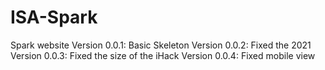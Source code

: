# ISA-Spark

Spark website
Version 0.0.1: Basic Skeleton
Version 0.0.2: Fixed the 2021
Version 0.0.3: Fixed the size of the iHack
Version 0.0.4: Fixed mobile view
